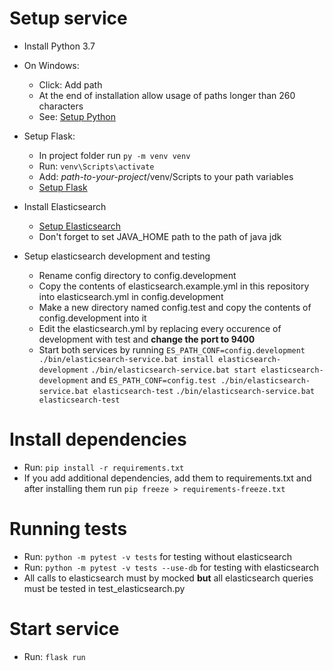 # Setup service
- Install Python 3.7
- On Windows:
  - Click: Add path
  - At the end of installation allow usage of paths longer than 260 characters
  - See: [Setup Python](https://docs.python.org/3/using/windows.html)

- Setup Flask:
  - In project folder run `py -m venv venv`
  - Run: `venv\Scripts\activate`
  - Add: *path-to-your-project*/venv/Scripts to your path variables
  - [Setup Flask](http://flask.pocoo.org/docs/1.0/installation/)

- Install Elasticsearch
  - [Setup Elasticsearch](https://www.elastic.co/guide/en/elasticsearch/reference/current/install-elasticsearch.html)
  - Don't forget to set JAVA_HOME path to the path of java jdk

- Setup elasticsearch development and testing
  - Rename config directory to config.development
  - Copy the contents of elasticsearch.example.yml in this repository into elasticsearch.yml in config.development
  - Make a new directory named config.test and copy the contents of config.development into it
  - Edit the elasticsearch.yml by replacing every occurence of development with test and **change the port to 9400**
  - Start both services by running 
    `ES_PATH_CONF=config.development ./bin/elasticsearch-service.bat install elasticsearch-development`
    `./bin/elasticsearch-service.bat start elasticsearch-development`
    and 
    `ES_PATH_CONF=config.test ./bin/elasticsearch-service.bat elasticsearch-test`
    `./bin/elasticsearch-service.bat elasticsearch-test`

# Install dependencies  
- Run: `pip install -r requirements.txt`
- If you add additional dependencies, add them to requirements.txt
  and after installing them run `pip freeze > requirements-freeze.txt`

# Running tests
- Run: `python -m pytest -v tests` for testing without elasticsearch
- Run: `python -m pytest -v tests --use-db` for testing with elasticsearch
- All calls to elasticsearch must by mocked **but** all elasticsearch queries must be tested in test_elasticsearch.py

# Start service
- Run: `flask run`

